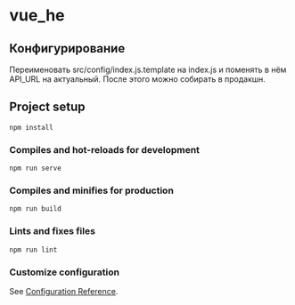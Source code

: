 # vue_he

## Конфигурирование

Переименовать src/config/index.js.template на index.js и поменять в нём API_URL на актуальный. После этого можно собирать в продакшн.

## Project setup
```
npm install
```

### Compiles and hot-reloads for development
```
npm run serve
```

### Compiles and minifies for production
```
npm run build
```

### Lints and fixes files
```
npm run lint
```

### Customize configuration
See [Configuration Reference](https://cli.vuejs.org/config/).
